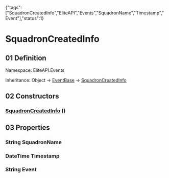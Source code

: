{"tags":["SquadronCreatedInfo","EliteAPI","Events","SquadronName","Timestamp","Event"],"status":1}

# SquadronCreatedInfo

## 01 Definition

Namespace: <span class='code'>EliteAPI.Events</span>

Inheritance: <span class='code'>Object</span> → <span class='code'>[EventBase](../../EliteAPI/Events/EventBase.html)</span> → <span class='code'>[SquadronCreatedInfo](../../EliteAPI/Events/SquadronCreatedInfo.html)</span>

## 02 Constructors

### <span class='code'>[SquadronCreatedInfo](../../EliteAPI/Events/SquadronCreatedInfo.html)</span> ()

## 03 Properties

### <span class='code'>String</span> SquadronName

### <span class='code'>DateTime</span> Timestamp

### <span class='code'>String</span> Event

